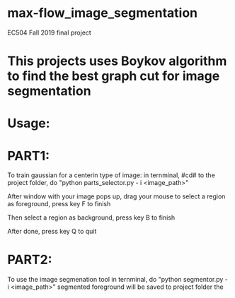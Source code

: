 # max-flow_image_segmentation
EC504 Fall 2019 final project

# This projects uses Boykov algorithm to find the best graph cut for image segmentation
# Usage:
# PART1:
To train gaussian for a centerin type of image:
in ternminal, #cd# to the project folder, do "python parts_selector.py - i <image_path>"

After window with your image pops up, drag your mouse to select a region as foreground, press key F to finish

Then select a region as background, press key B to finish

After done, press key Q to quit
# PART2:
To use the image segmenation tool 
in ternminal, do "python segmentor.py - i <image_path>"
segmented foreground will be saved to project folder the

